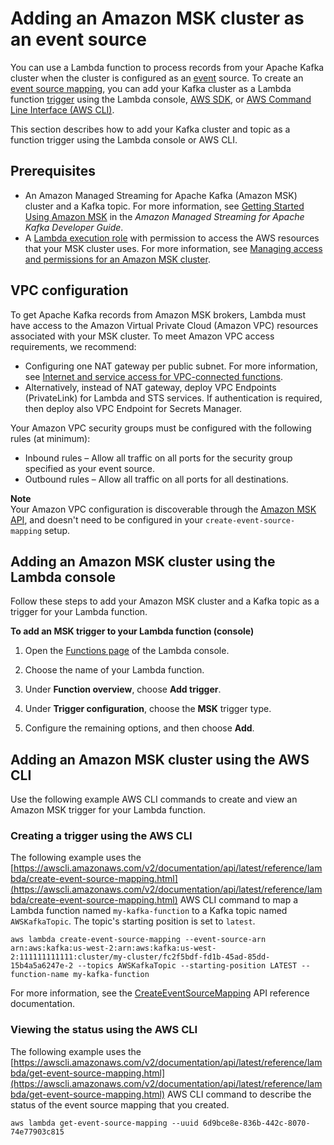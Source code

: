 # Adding an Amazon MSK cluster as an event source<a name="services-msk-topic-add"></a>

You can use a Lambda function to process records from your Apache Kafka cluster when the cluster is configured as an [event](gettingstarted-concepts.md#gettingstarted-concepts-event) source\. To create an [event source mapping](invocation-eventsourcemapping.md), you can add your Kafka cluster as a Lambda function [trigger](gettingstarted-concepts.md#gettingstarted-concepts-trigger) using the Lambda console, [AWS SDK](http://aws.amazon.com/getting-started/tools-sdks/), or [AWS Command Line Interface \(AWS CLI\)](https://docs.aws.amazon.com/cli/latest/userguide/cli-chap-install.html)\.

This section describes how to add your Kafka cluster and topic as a function trigger using the Lambda console or AWS CLI\.

## Prerequisites<a name="services-msk-prereqs"></a>
+ An Amazon Managed Streaming for Apache Kafka \(Amazon MSK\) cluster and a Kafka topic\. For more information, see [Getting Started Using Amazon MSK](https://docs.aws.amazon.com/msk/latest/developerguide/getting-started.html) in the *Amazon Managed Streaming for Apache Kafka Developer Guide*\.
+ A [Lambda execution role](lambda-intro-execution-role.md) with permission to access the AWS resources that your MSK cluster uses\. For more information, see [Managing access and permissions for an Amazon MSK cluster](msk-permissions.md)\.

## VPC configuration<a name="services-msk-vpc-config"></a>

To get Apache Kafka records from Amazon MSK brokers, Lambda must have access to the Amazon Virtual Private Cloud \(Amazon VPC\) resources associated with your MSK cluster\. To meet Amazon VPC access requirements, we recommend:
+ Configuring one NAT gateway per public subnet\. For more information, see [Internet and service access for VPC\-connected functions](configuration-vpc.md#vpc-internet)\.
+ Alternatively, instead of NAT gateway, deploy VPC Endpoints (PrivateLink) for Lambda and STS services\. If authentication is required, then deploy also VPC Endpoint for Secrets Manager\. 

Your Amazon VPC security groups must be configured with the following rules \(at minimum\):
+ Inbound rules – Allow all traffic on all ports for the security group specified as your event source\.
+ Outbound rules – Allow all traffic on all ports for all destinations\.

**Note**  
Your Amazon VPC configuration is discoverable through the [Amazon MSK API](https://docs.aws.amazon.com/msk/1.0/apireference/resources.html), and doesn't need to be configured in your `create-event-source-mapping` setup\.

## Adding an Amazon MSK cluster using the Lambda console<a name="services-msk-trigger"></a>

Follow these steps to add your Amazon MSK cluster and a Kafka topic as a trigger for your Lambda function\.

**To add an MSK trigger to your Lambda function \(console\)**

1. Open the [Functions page](https://console.aws.amazon.com/lambda/home#/functions) of the Lambda console\.

1. Choose the name of your Lambda function\.

1. Under **Function overview**, choose **Add trigger**\.

1. Under **Trigger configuration**, choose the **MSK** trigger type\.

1. Configure the remaining options, and then choose **Add**\.

## Adding an Amazon MSK cluster using the AWS CLI<a name="services-msk-aws-cli"></a>

Use the following example AWS CLI commands to create and view an Amazon MSK trigger for your Lambda function\.

### Creating a trigger using the AWS CLI<a name="services-msk-aws-cli-create"></a>

The following example uses the [https://awscli.amazonaws.com/v2/documentation/api/latest/reference/lambda/create-event-source-mapping.html](https://awscli.amazonaws.com/v2/documentation/api/latest/reference/lambda/create-event-source-mapping.html) AWS CLI command to map a Lambda function named `my-kafka-function` to a Kafka topic named `AWSKafkaTopic`\. The topic's starting position is set to `latest`\.

```
aws lambda create-event-source-mapping --event-source-arn arn:aws:kafka:us-west-2:arn:aws:kafka:us-west-2:111111111111:cluster/my-cluster/fc2f5bdf-fd1b-45ad-85dd-15b4a5a6247e-2 --topics AWSKafkaTopic --starting-position LATEST --function-name my-kafka-function
```

For more information, see the [CreateEventSourceMapping](https://docs.aws.amazon.com/lambda/latest/dg/API_CreateEventSourceMapping.html) API reference documentation\.

### Viewing the status using the AWS CLI<a name="services-msk-aws-cli-view"></a>

The following example uses the [https://awscli.amazonaws.com/v2/documentation/api/latest/reference/lambda/get-event-source-mapping.html](https://awscli.amazonaws.com/v2/documentation/api/latest/reference/lambda/get-event-source-mapping.html) AWS CLI command to describe the status of the event source mapping that you created\.

```
aws lambda get-event-source-mapping --uuid 6d9bce8e-836b-442c-8070-74e77903c815
```
